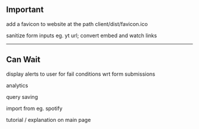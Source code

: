 ## Important

add a favicon to website at the path client/dist/favicon.ico

sanitize form inputs eg. yt url; convert embed and watch links

-------------

## Can Wait

display alerts to user for fail conditions wrt form submissions

analytics

query saving

import from eg. spotify

tutorial / explanation on main page